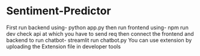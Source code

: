 # Sentiment-Predictor
First run backend using- python app.py
then run frontend using- npm run dev
check api at which you have to send req then connect the frontend and backend
to run chatbot- streamlit run chatbot.py
You can use extension by uploading the Extension file in developer tools

